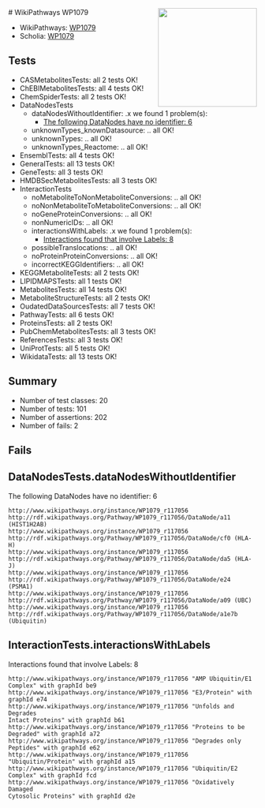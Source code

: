 <img style="float: right; width: 200px" src="https://upload.wikimedia.org/wikipedia/commons/thumb/8/83/Wplogo_with_text_500.png/640px-Wplogo_with_text_500.png" />
# WikiPathways WP1079

* WikiPathways: [WP1079](https://new.wikipathways.org/pathways/WP1079)
* Scholia: [WP1079](https://scholia.toolforge.org/wikipathways/WP1079)
## Tests
* CASMetabolitesTests: all 2 tests OK!
* ChEBIMetabolitesTests: all 4 tests OK!
* ChemSpiderTests: all 2 tests OK!
* DataNodesTests
    * dataNodesWithoutIdentifier: .x we found 1 problem(s):
        * [The following DataNodes have no identifier: 6](#d2d32fa5)
    * unknownTypes_knownDatasource: .. all OK!
    * unknownTypes: .. all OK!
    * unknownTypes_Reactome: .. all OK!
* EnsemblTests: all 4 tests OK!
* GeneralTests: all 13 tests OK!
* GeneTests: all 3 tests OK!
* HMDBSecMetabolitesTests: all 3 tests OK!
* InteractionTests
    * noMetaboliteToNonMetaboliteConversions: .. all OK!
    * noNonMetaboliteToMetaboliteConversions: .. all OK!
    * noGeneProteinConversions: .. all OK!
    * nonNumericIDs: .. all OK!
    * interactionsWithLabels: .x we found 1 problem(s):
        * [Interactions found that involve Labels: 8](#630d267f)
    * possibleTranslocations: .. all OK!
    * noProteinProteinConversions: .. all OK!
    * incorrectKEGGIdentifiers: .. all OK!
* KEGGMetaboliteTests: all 2 tests OK!
* LIPIDMAPSTests: all 1 tests OK!
* MetabolitesTests: all 14 tests OK!
* MetaboliteStructureTests: all 2 tests OK!
* OudatedDataSourcesTests: all 7 tests OK!
* PathwayTests: all 6 tests OK!
* ProteinsTests: all 2 tests OK!
* PubChemMetabolitesTests: all 3 tests OK!
* ReferencesTests: all 3 tests OK!
* UniProtTests: all 5 tests OK!
* WikidataTests: all 13 tests OK!


## Summary

* Number of test classes: 20
* Number of tests: 101
* Number of assertions: 202
* Number of fails: 2

## Fails

<a name="d2d32fa5" />

## DataNodesTests.dataNodesWithoutIdentifier

The following DataNodes have no identifier: 6
```
http://www.wikipathways.org/instance/WP1079_r117056 http://rdf.wikipathways.org/Pathway/WP1079_r117056/DataNode/a11 (HIST1H2AB)
http://www.wikipathways.org/instance/WP1079_r117056 http://rdf.wikipathways.org/Pathway/WP1079_r117056/DataNode/cf0 (HLA-H)
http://www.wikipathways.org/instance/WP1079_r117056 http://rdf.wikipathways.org/Pathway/WP1079_r117056/DataNode/da5 (HLA-J)
http://www.wikipathways.org/instance/WP1079_r117056 http://rdf.wikipathways.org/Pathway/WP1079_r117056/DataNode/e24 (PSMA1)
http://www.wikipathways.org/instance/WP1079_r117056 http://rdf.wikipathways.org/Pathway/WP1079_r117056/DataNode/a09 (UBC)
http://www.wikipathways.org/instance/WP1079_r117056 http://rdf.wikipathways.org/Pathway/WP1079_r117056/DataNode/a1e7b (Ubiquitin)
```

<a name="630d267f" />

## InteractionTests.interactionsWithLabels

Interactions found that involve Labels: 8
```
http://www.wikipathways.org/instance/WP1079_r117056 "AMP Ubiquitin/E1 Complex" with graphId be9
http://www.wikipathways.org/instance/WP1079_r117056 "E3/Protein" with graphId e74
http://www.wikipathways.org/instance/WP1079_r117056 "Unfolds and Degrades
Intact Proteins" with graphId b61
http://www.wikipathways.org/instance/WP1079_r117056 "Proteins to be Degraded" with graphId a72
http://www.wikipathways.org/instance/WP1079_r117056 "Degrades only Peptides" with graphId e62
http://www.wikipathways.org/instance/WP1079_r117056 "Ubiquitin/Protein" with graphId a15
http://www.wikipathways.org/instance/WP1079_r117056 "Ubiquitin/E2 Complex" with graphId fcd
http://www.wikipathways.org/instance/WP1079_r117056 "Oxidatively Damaged
Cytosolic Proteins" with graphId d2e
```

